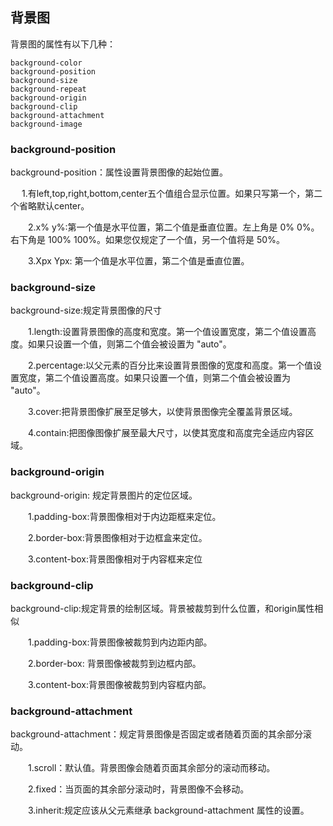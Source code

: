 ## 背景图

背景图的属性有以下几种：

```
background-color
background-position
background-size
background-repeat
background-origin
background-clip
background-attachment
background-image
```


### background-position

background-position：属性设置背景图像的起始位置。

　  1.有left,top,right,bottom,center五个值组合显示位置。如果只写第一个，第二个省略默认center。

　　2.x% y%:第一个值是水平位置，第二个值是垂直位置。左上角是 0% 0%。右下角是 100% 100%。如果您仅规定了一个值，另一个值将是 50%。

　　3.Xpx Ypx: 第一个值是水平位置，第二个值是垂直位置。

### background-size

background-size:规定背景图像的尺寸

　　1.length:设置背景图像的高度和宽度。第一个值设置宽度，第二个值设置高度。如果只设置一个值，则第二个值会被设置为 "auto"。

　　2.percentage:以父元素的百分比来设置背景图像的宽度和高度。第一个值设置宽度，第二个值设置高度。如果只设置一个值，则第二个值会被设置为 "auto"。

　　3.cover:把背景图像扩展至足够大，以使背景图像完全覆盖背景区域。

　　4.contain:把图像图像扩展至最大尺寸，以使其宽度和高度完全适应内容区域。

### background-origin

background-origin: 规定背景图片的定位区域。

　　1.padding-box:背景图像相对于内边距框来定位。

　　2.border-box:背景图像相对于边框盒来定位。

　　3.content-box:背景图像相对于内容框来定位

### background-clip

background-clip:规定背景的绘制区域。背景被裁剪到什么位置，和origin属性相似

　　1.padding-box:背景图像被裁剪到内边距内部。

　　2.border-box: 背景图像被裁剪到边框内部。

　　3.content-box:背景图像被裁剪到内容框内部。

### background-attachment

background-attachment：规定背景图像是否固定或者随着页面的其余部分滚动。

　　1.scroll：默认值。背景图像会随着页面其余部分的滚动而移动。

　　2.fixed：当页面的其余部分滚动时，背景图像不会移动。

　　3.inherit:规定应该从父元素继承 background-attachment 属性的设置。














